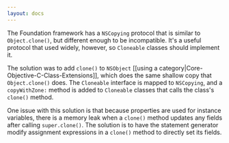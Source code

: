 ```yaml
---
layout: docs
---
```


The Foundation framework has a `NSCopying` protocol that is similar to `Object.clone()`, but different enough to be incompatible.  It's a useful protocol that used widely, however, so `Cloneable` classes should implement it.

The solution was to add `clone()` to `NSObject` [[using a category|Core-Objective-C-Class-Extensions]], which does the same shallow copy that `Object.clone()` does.  The `Cloneable` interface is mapped to `NSCopying`, and a `copyWithZone:` method is added to `Cloneable` classes that calls the class's `clone()` method.

One issue with this solution is that because properties are used for instance variables, there is a memory leak when a `clone()` method updates any fields after calling `super.clone()`.  The solution is to have the statement generator modify assignment expressions in a `clone()` method to directly set its fields.
